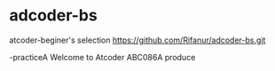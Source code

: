 # adcoder-bs

atcoder-beginer's selection https://github.com/Rifanur/adcoder-bs.git

-practiceA Welcome to Atcoder
ABC086A produce
